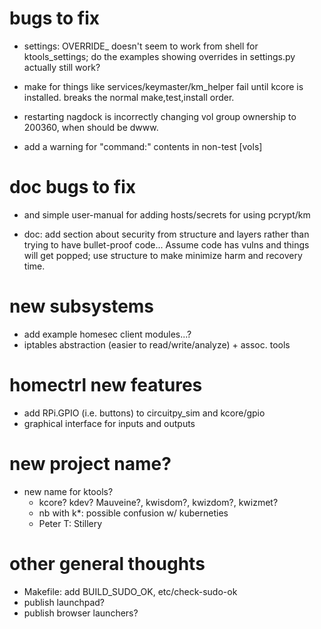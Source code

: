
# bugs to fix

  - settings: OVERRIDE_ doesn't seem to work from shell for ktools_settings;
    do the examples showing overrides in settings.py actually still work?

  - make for things like services/keymaster/km_helper fail until
    kcore is installed.  breaks the normal make,test,install order.

  - restarting nagdock is incorrectly changing vol group ownership
    to 200360, when should be dwww.

  - add a warning for "command:" contents in non-test [vols]

# doc bugs to fix

  - and simple user-manual for adding hosts/secrets for using pcrypt/km

  - doc: add section about security from structure and layers rather than trying
    to have bullet-proof code...  Assume code has vulns and things will get popped;
    use structure to make minimize harm and recovery time.

# new subsystems

  - add example homesec client modules...?
  - iptables abstraction (easier to read/write/analyze) + assoc. tools

# homectrl new features

  - add RPi.GPIO (i.e. buttons) to circuitpy_sim and kcore/gpio
  - graphical interface for inputs and outputs

# new project name?

  - new name for ktools?
    - kcore?  kdev?  Mauveine?, kwisdom?, kwizdom?, kwizmet?
    - nb with k*: possible confusion w/ kuberneties
    - Peter T: Stillery

# other general thoughts

  - Makefile: add BUILD_SUDO_OK, etc/check-sudo-ok
  - publish launchpad?
  - publish browser launchers?
